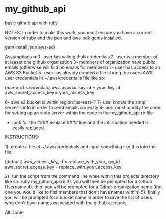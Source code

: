 # my_github_api
basic github api with ruby

NOTES:
In order to make this work, you must ensure you have a current version of ruby and the json and aws-sdk gems installed.

gem install json aws-sdk

Assumptions =>
1- user has valid github credentials
2- user is a member of at leaset one github organization
3- members of organization have public emails (otherwise will find no emails for members)
4- user has access to an AWS S3 Bucket
5- user has already created a file storing the users AWS user credentials in ~/.aws/credentails file like so:

[name_of_credentials]
aws_access_key_id = your_key_id
aws_secret_access_key = your_access_key

6- aws s3 bucket is within region:'us-east-1'
7- user knows the smtp server's info in order to send emails correctly
8- user must modify the code for setting up an smtp server within the code in the my_github_api.rb file.
  - look for the #### Replace #### line and the information needed is easily replaced.


INSTRUCTIONS:

1). create a file at ~/.aws/credentials and input something like this into the file:

[default]
aws_access_key_id = replace_with_your_key_id
aws_secret_access_key = replace_with_your_access_key

2). run the script from the command line while within this projects directory like so:
  ruby my_github_api.rb
3). you will then be prompted for a Github Username
4). then you will be prompted for a Github organization name (the one you would like to find members that don't have names within)
5). finally you will be prompted for a bucket name in order to save the list of users who don't have names associated with the github accounts.

All Done!

